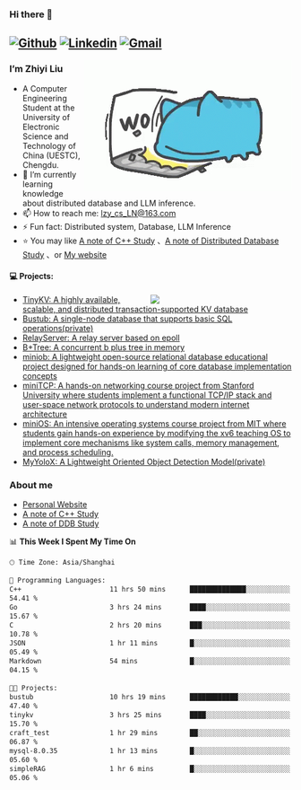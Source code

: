 ### Hi there 👋
[![Github](https://img.shields.io/badge/-Github-000?style=flat&logo=Github&logoColor=white)](https://github.com/tom-jerr)
[![Linkedin](https://img.shields.io/badge/-LinkedIn-blue?style=flat&logo=Linkedin&logoColor=white)](https://www.linkedin.com/in/%E8%8A%B7%E6%BA%A2-%E5%88%98-407018356/)
[![Gmail](https://img.shields.io/badge/-Gmail-c14438?style=flat&logo=Gmail&logoColor=white)](mailto:lzy_CS_LN@163.com)
--- 

<img align="right" alt="GIF" src="https://github.com/tom-jerr/MyblogImg/blob/main/bug_cat.gif" />

### I’m Zhiyi Liu
- A Computer Engineering Student at the University of Electronic Science and Technology of China (UESTC), Chengdu.
- 🌱 I’m currently learning knowledge about distributed database and LLM inference.
- 📫 How to reach me: [lzy_cs_LN@163.com](mailto:lzy_cs_LN@163.com)
- ⚡ Fun fact: Distributed system, Database, LLM Inference
- ⭐ You may like [A note of C++ Study](https://tom-jerr.github.io/CXX_Study) 、[A note of Distributed Database Study](https://tom-jerr.github.io/DB_Study) 、or [My website](https://tom-jerr.github.io)

#### :computer: Projects: 
<p>
	<img width="50%" align="right" src="https://github-readme-stats.vercel.app/api?username=tom-jerr&show_icons=true&hide_border=true" />

- [TinyKV: A highly available, scalable, and distributed transaction-supported KV database](https://github.com/tom-jerr/tinykv)
- [Bustub: A single-node database that supports basic SQL operations(private)](https://github.com/tom-jerr/bustub)
- [RelayServer: A relay server based on epoll](https://github.com/tom-jerr/RelayServer)
- [B+Tree: A concurrent b plus tree in memory](https://github.com/tom-jerr/BPlusTree)
- [miniob: A lightweight open-source relational database educational project designed for hands-on learning of core database implementation concepts](https://github.com/)
- [miniTCP: A hands-on networking course project from Stanford University where students implement a functional TCP/IP stack and user-space network protocols to understand modern internet architecture](https://github.com/tom-jerr/CS144)
- [miniOS: An intensive operating systems course project from MIT where students gain hands-on experience by modifying the xv6 teaching OS to implement core mechanisms like system calls, memory management, and process scheduling.](https://github.com/tom-jerr/RethinkMIT6.S081)
- [MyYoloX: A Lightweight Oriented Object Detection Model(private)](https://github.com/tom-jerr/My_YOLOX)
</p>

### About me
- [Personal Website](https://tom-jerr.github.io/)
- [A note of C++ Study](https://tom-jerr.github.io/CXX_Study)
- [A note of DDB Study](https://tom-jerr.github.io/DB_Study)
<!-- [![tom-jerr's GitHub stats](https://github-readme-stats.vercel.app/api?username=tom-jerr&hide=prs,stars&show_icons=true)](https://github.com/tom-jerr/github-readme-stats)
 -->




<!--
**tom-jerr/tom-jerr** is a ✨ _special_ ✨ repository because its `README.md` (this file) appears on your GitHub profile.

Here are some ideas to get you started:

- 🔭 I’m currently working on ...

- 👯 I’m looking to collaborate on ...
- 🤔 I’m looking for help with ...
- 💬 Ask me about ...
 ...
- 😄 Pronouns: ...
- ⚡ Fun fact: ...
-->

<!--START_SECTION:waka-->
📊 **This Week I Spent My Time On** 

```text
🕑︎ Time Zone: Asia/Shanghai

💬 Programming Languages: 
C++                      11 hrs 50 mins      ██████████████░░░░░░░░░░░   54.41 % 
Go                       3 hrs 24 mins       ████░░░░░░░░░░░░░░░░░░░░░   15.67 % 
C                        2 hrs 20 mins       ███░░░░░░░░░░░░░░░░░░░░░░   10.78 % 
JSON                     1 hr 11 mins        █░░░░░░░░░░░░░░░░░░░░░░░░   05.49 % 
Markdown                 54 mins             █░░░░░░░░░░░░░░░░░░░░░░░░   04.15 % 

🐱‍💻 Projects: 
bustub                   10 hrs 19 mins      ████████████░░░░░░░░░░░░░   47.40 % 
tinykv                   3 hrs 25 mins       ████░░░░░░░░░░░░░░░░░░░░░   15.70 % 
craft_test               1 hr 29 mins        ██░░░░░░░░░░░░░░░░░░░░░░░   06.87 % 
mysql-8.0.35             1 hr 13 mins        █░░░░░░░░░░░░░░░░░░░░░░░░   05.60 % 
simpleRAG                1 hr 6 mins         █░░░░░░░░░░░░░░░░░░░░░░░░   05.06 % 
```


<!--END_SECTION:waka-->

